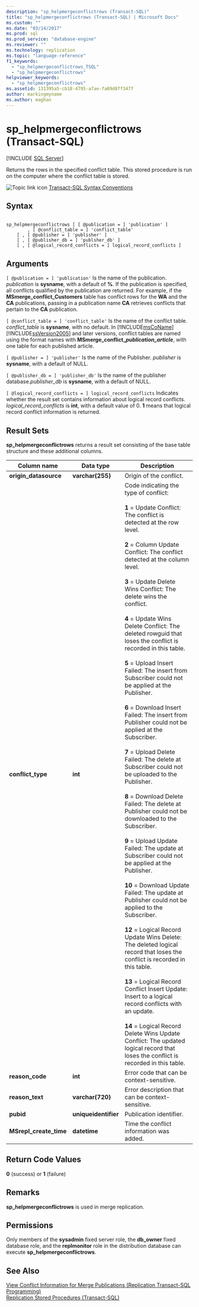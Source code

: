 ```yaml
---
description: "sp_helpmergeconflictrows (Transact-SQL)"
title: "sp_helpmergeconflictrows (Transact-SQL) | Microsoft Docs"
ms.custom: ""
ms.date: "03/14/2017"
ms.prod: sql
ms.prod_service: "database-engine"
ms.reviewer: ""
ms.technology: replication
ms.topic: "language-reference"
f1_keywords: 
  - "sp_helpmergeconflictrows_TSQL"
  - "sp_helpmergeconflictrows"
helpviewer_keywords: 
  - "sp_helpmergeconflictrows"
ms.assetid: 131395a5-cb18-4795-a7ae-fa09d8ff347f
author: markingmyname
ms.author: maghan
---
```

# sp_helpmergeconflictrows (Transact-SQL)
[!INCLUDE [SQL Server](../../includes/applies-to-version/sqlserver.md)]

  Returns the rows in the specified conflict table. This stored procedure is run on the computer where the conflict table is stored.  
  
 ![Topic link icon](../../database-engine/configure-windows/media/topic-link.gif "Topic link icon") [Transact-SQL Syntax Conventions](../../t-sql/language-elements/transact-sql-syntax-conventions-transact-sql.md)  
  
## Syntax  
  
```  
  
sp_helpmergeconflictrows [ [ @publication = ] 'publication' ]  
        , [ @conflict_table = ] 'conflict_table'  
    [ , [ @publisher = ] 'publisher' ]   
    [ , [ @publisher_db = ] 'publsher_db' ]   
    [ , [ @logical_record_conflicts = ] logical_record_conflicts ]  
```  
  
## Arguments  
`[ @publication = ] 'publication'`
 Is the name of the publication. *publication* is **sysname**, with a default of **%**. If the publication is specified, all conflicts qualified by the publication are returned. For example, if the **MSmerge_conflict_Customers** table has conflict rows for the **WA** and the **CA** publications, passing in a publication name **CA** retrieves conflicts that pertain to the **CA** publication.  
  
`[ @conflict_table = ] 'conflict_table'`
 Is the name of the conflict table. *conflict_table* is **sysname**, with no default. In [!INCLUDE[msCoName](../../includes/msconame-md.md)] [!INCLUDE[ssVersion2005](../../includes/ssversion2005-md.md)] and later versions, conflict tables are named using the format names with **MSmerge_conflict\__publication\_article_**, with one table for each published article.  
  
`[ @publisher = ] 'publisher'`
 Is the name of the Publisher. *publisher* is **sysname**, with a default of NULL.  
  
`[ @publisher_db = ] 'publisher_db'`
 Is the name of the publisher database.*publisher_db* is **sysname**, with a default of NULL.  
  
`[ @logical_record_conflicts = ] logical_record_conflicts`
 Indicates whether the result set contains information about logical record conflicts. *logical_record_conflicts* is **int**, with a default value of 0. **1** means that logical record conflict information is returned.  
  
## Result Sets  
 **sp_helpmergeconflictrows** returns a result set consisting of the base table structure and these additional columns.  
  
|Column name|Data type|Description|  
|-----------------|---------------|-----------------|  
|**origin_datasource**|**varchar(255)**|Origin of the conflict.|  
|**conflict_type**|**int**|Code indicating the type of conflict:<br /><br /> **1** = Update Conflict: The conflict is detected at the row level.<br /><br /> **2** = Column Update Conflict: The conflict detected at the column level.<br /><br /> **3** = Update Delete Wins Conflict: The delete wins the conflict.<br /><br /> **4** = Update Wins Delete Conflict: The deleted rowguid that loses the conflict is recorded in this table.<br /><br /> **5** = Upload Insert Failed: The insert from Subscriber could not be applied at the Publisher.<br /><br /> **6** = Download Insert Failed: The insert from Publisher could not be applied at the Subscriber.<br /><br /> **7** = Upload Delete Failed: The delete at Subscriber could not be uploaded to the Publisher.<br /><br /> **8** = Download Delete Failed: The delete at Publisher could not be downloaded to the Subscriber.<br /><br /> **9** = Upload Update Failed: The update at Subscriber could not be applied at the Publisher.<br /><br /> **10** = Download Update Failed: The update at Publisher could not be applied to the Subscriber.<br /><br /> **12** = Logical Record Update Wins Delete: The deleted logical record that loses the conflict is recorded in this table.<br /><br /> **13** = Logical Record Conflict Insert Update: Insert to a logical record conflicts with an update.<br /><br /> **14** = Logical Record Delete Wins Update Conflict: The updated logical record that loses the conflict is recorded in this table.|  
|**reason_code**|**int**|Error code that can be context-sensitive.|  
|**reason_text**|**varchar(720)**|Error description that can be context-sensitive.|  
|**pubid**|**uniqueidentifier**|Publication identifier.|  
|**MSrepl_create_time**|**datetime**|Time the conflict information was added.|  
  
## Return Code Values  
 **0** (success) or **1** (failure)  
  
## Remarks  
 **sp_helpmergeconflictrows** is used in merge replication.  
  
## Permissions  
 Only members of the **sysadmin** fixed server role, the **db_owner** fixed database role, and the **replmonitor** role in the distribution database can execute **sp_helpmergeconflictrows**.  
  
## See Also  
 [View Conflict Information for Merge Publications &#40;Replication Transact-SQL Programming&#41;](../../relational-databases/replication/view-conflict-information-for-merge-publications.md)   
 [Replication Stored Procedures &#40;Transact-SQL&#41;](../../relational-databases/system-stored-procedures/replication-stored-procedures-transact-sql.md)  
  
  
